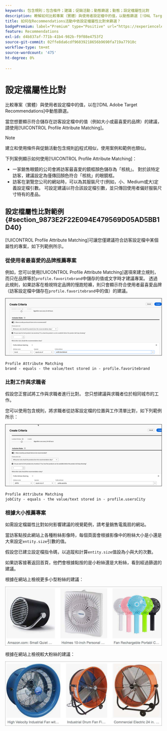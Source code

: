 ```yaml
---
keywords: 包含規則；包含條件；建議；促銷活動；動態篩選；動態；設定檔屬性比對
description: 瞭解如何比較專案（實體）與使用者設定檔中的值，以動態篩選 [!DNL Target Recommendations] 。
title: 如何在Recommendations活動中依設定檔屬性比對來篩選？
badgePremium: label="Premium" type="Positive" url="https://experienceleague.adobe.com/docs/target/using/introduction/intro.html?lang=zh-Hant#premium newtab=true" tooltip="檢視Target Premium包含的內容。"
feature: Recommendations
exl-id: d4b837af-771b-41b4-982b-f9f08e4753f2
source-git-commit: 02ffe8da6cdf96039218656b9690fa719a77910c
workflow-type: tm+mt
source-wordcount: '475'
ht-degree: 0%

---
```


# 設定檔屬性比對

比較專案（實體）與使用者設定檔中的值，以在[!DNL Adobe Target Recommendations]中動態篩選。

當您想要顯示符合儲存在訪客設定檔中的值（例如大小或最喜愛的品牌）的建議，請使用[!UICONTROL Profile Attribute Matching]。

>[!NOTE]
>
>建立和使用條件與促銷活動包含規則[的](/help/main/c-recommendations/c-algorithms/use-dynamic-and-static-inclusion-rules.md)程式相似，使用案例和範例也類似。

下列案例顯示如何使用[!UICONTROL Profile Attribute Matching]：

* 一家銷售眼鏡的公司會將訪客最喜愛的鏡框顏色儲存為「核桃」。 對於該特定訪客，建議設定為僅傳回顏色符合「核桃」的眼鏡框。
* 訪客在瀏覽您公司的網站時，可以為其服裝尺寸(例如，小、Medium或大)定義設定檔引數。 可設定建議以符合該設定檔引數，並只傳回使用者偏好服裝尺寸特有的產品。

## 設定檔屬性比對範例 {#section_9873E2F22E094E479569D05AD5BB1D40}

[!UICONTROL Profile Attribute Matching]可讓您僅建議符合訪客設定檔中某個屬性的專案，如下列範例所示。

### 從使用者最喜愛的品牌推薦專案

例如，您可以使用[!UICONTROL Profile Attribute Matching]選項來建立規則，而只在品牌等於`profile.favoritebrand`中儲存的值或文字時才建議專案。 透過此規則，如果訪客在檢視特定品牌的慢跑短褲，則只會顯示符合使用者最喜愛品牌（訪客設定檔中儲存在`profile.favoritebrand`中的值）的建議。

![最喜愛的品牌](/help/main/c-recommendations/c-algorithms/assets/favorite-brand-new.png)

```
Profile Attribute Matching
brand - equals - the value/text stored in - profile.favoritebrand
```

### 比對工作與求職者

假設您正嘗試將工作與求職者進行比對。 您只想建議與求職者位於相同城市的工作。

您可以使用包含規則，將求職者從訪客設定檔的位置與工作清單比對，如下列範例所示：

![使用者的城市](/help/main/c-recommendations/c-algorithms/assets/city-new.png)

```
Profile Attribute Matching
jobCity - equals - the value/text stored in - profile.usersCity
```

### 根據大小推薦專案

如需設定檔屬性比對如何影響建議的視覺範例，請考量銷售電風扇的網站。

當訪客點按此網站上各種粉絲影像時，每個頁面會根據影像中的粉絲大小是小還是大來設定`entity.size`引數的值。

假設您已建立設定檔指令碼，以追蹤和計算`entity.size`值設為小與大的次數。

如果訪客接著返回首頁，他們會根據點按的是小粉絲還是大粉絲，看到經過篩選的建議。

根據在網站上檢視更多小型粉絲的建議：

![小粉絲推薦](/help/main/c-recommendations/c-algorithms/assets/small-fans.png)

根據在網站上檢視較大粉絲的建議：

![大型粉絲推薦](/help/main/c-recommendations/c-algorithms/assets/large-fans.png)
